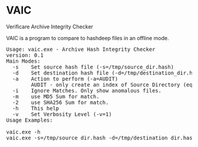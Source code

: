 # VAIC
Verificare Archive Integrity Checker

VAIC is a program to compare to hashdeep files in an offline mode.
<pre>
Usage: vaic.exe - Archive Hash Integrity Checker
version: 0.1
Main Modes:
  -s    Set source hash file (-s=/tmp/source_dir.hash)
  -d    Set destination hash file (-d=/tmp/destination_dir.hash)
  -a    Action to perform (-a=AUDIT)
        AUDIT - only create an index of Source Directory (equiv to find ./dir/ >files.txt)
  -i    Ignore Matches. Only show anomalous files.
  -m    use MD5 Sum for match.
  -2    use SHA256 Sum for match.
  -h    This help
  -v    Set Verbosity Level (-v=1)
Usage Examples:
 
vaic.exe -h
vaic.exe -s=/tmp/source_dir.hash -d=/tmp/destination_dir.hash -a AUDIT 
</pre>
